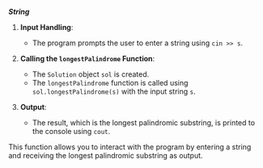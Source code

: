 ***String***
1. **Input Handling**:
   - The program prompts the user to enter a string using `cin >> s`.

2. **Calling the `longestPalindrome` Function**:
   - The `Solution` object `sol` is created.
   - The `longestPalindrome` function is called using `sol.longestPalindrome(s)` with the input string `s`.

3. **Output**:
   - The result, which is the longest palindromic substring, is printed to the console using `cout`.

This function allows you to interact with the program by entering a string and receiving the longest palindromic substring as output.
